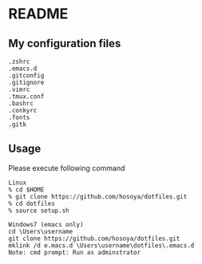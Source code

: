 # README

## My configuration files

````
.zshrc
.emacs.d
.gitconfig
.gitignore
.vimrc
.tmux.conf
.bashrc
.conkyrc
.fonts
.gitk
````
## Usage

Please execute following command
````
Linux
% cd $HOME
% git clone https://github.com/hosoya/dotfiles.git
% cd dotfiles
% source setup.sh
````

````
Windows7 (emacs only)
cd \Users\username
git clone https://github.com/hosoya/dotfiles.git
mklink /d e.macs.d \Users\username\dotfiles\.emacs.d
Note: cmd prompt: Run as adminstrator
````